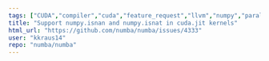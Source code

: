 ```yaml
---
tags: ["CUDA","compiler","cuda","feature_request","llvm","numpy","parallel","python"]
title: "Support numpy.isnan and numpy.isnat in cuda.jit kernels"
html_url: "https://github.com/numba/numba/issues/4333"
user: "kkraus14"
repo: "numba/numba"
---
```



